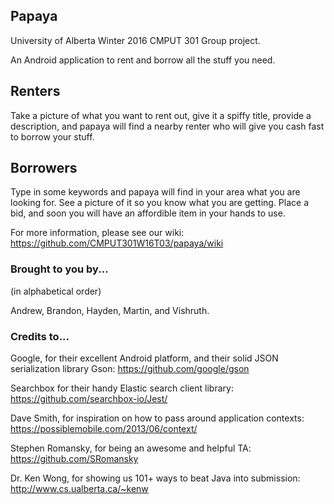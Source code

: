 Papaya
---------

University of Alberta Winter 2016 CMPUT 301 Group project.

An Android application to rent and borrow all the stuff you need. 

Renters
-------
Take a picture of what you want to rent out, give it a spiffy title, provide a description, and papaya will find a nearby renter who will give you cash fast to borrow your stuff.

Borrowers
---------
Type in some keywords and papaya will find in your area what you are looking for. See a picture of it so you know what you are getting. Place a bid, and soon you will have an affordible item in your hands to use.

For more information, please see our wiki: https://github.com/CMPUT301W16T03/papaya/wiki

### Brought to you by...
(in alphabetical order)

Andrew, Brandon, Hayden, Martin, and Vishruth.

### Credits to...
Google, for their excellent Android platform, and their solid JSON serialization library Gson: https://github.com/google/gson

Searchbox for their handy Elastic search client library: https://github.com/searchbox-io/Jest/

Dave Smith, for inspiration on how to pass around application contexts: https://possiblemobile.com/2013/06/context/

Stephen Romansky, for being an awesome and helpful TA: https://github.com/SRomansky

Dr. Ken Wong, for showing us 101+ ways to beat Java into submission: http://www.cs.ualberta.ca/~kenw


